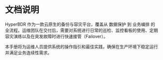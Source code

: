 # 文档说明

HyperBDR 作为一款云原生的备份与容灾平台，覆盖从 数据保护 到 业务编排 的全流程。运维团队在交付后，需要对系统进行日常的巡检、监控看板的使用、定期容灾演练以及在突发故障时进行快速接管（Failover）。

本手册将为运维人员提供系统的操作指引和最佳实践，确保在生产环境下稳定运行并满足业务连续性需求。